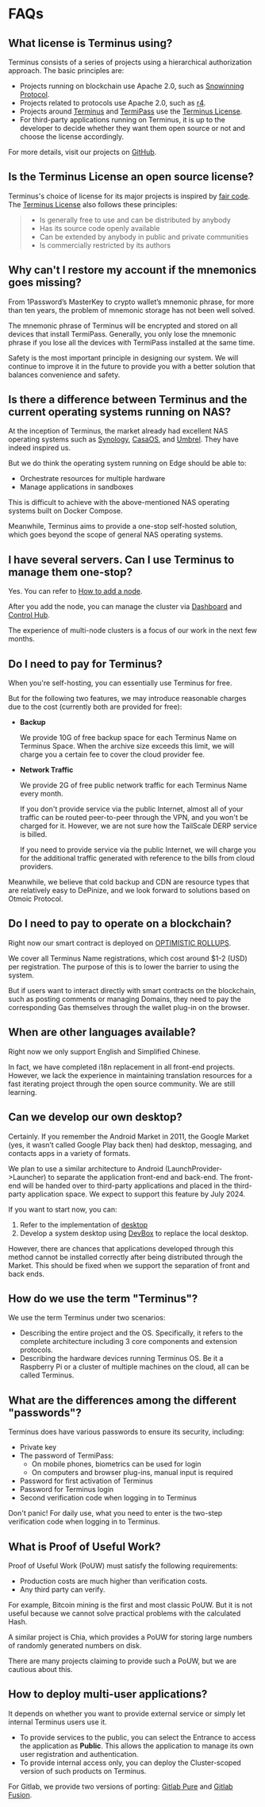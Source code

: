 # FAQs

## What license is Terminus using?

Terminus consists of a series of projects using a hierarchical authorization approach. The basic principles are:

- Projects running on blockchain use Apache 2.0, such as [Snowinning Protocol](https://github.com/beclab/terminusdid-contract-system).
- Projects related to protocols use Apache 2.0, such as [r4](https://github.com/beclab/r4).
- Projects around [Terminus](https://github.com/beclab/terminus) and [TermiPass](https://github.com/beclab/TermiPass) use the [Terminus License](https://github.com/beclab/terminus?tab=License-1-ov-file).
- For third-party applications running on Terminus, it is up to the developer to decide whether they want them open source or not and choose the license accordingly.

For more details, visit our projects on [GitHub](https://github.com/beclab).

## Is the Terminus License an open source license?

Terminus's choice of license for its major projects is inspired by [fair code](https://faircode.io/). The [Terminus License](https://github.com/beclab/Terminus/blob/main/LICENSE.md) also follows these principles:

> - Is generally free to use and can be distributed by anybody
> - Has its source code openly available
> - Can be extended by anybody in public and private communities
> - Is commercially restricted by its authors

## Why can't I restore my account if the mnemonics goes missing?

From 1Password’s MasterKey to crypto wallet’s mnemonic phrase, for more than ten years, the problem of mnemonic storage has not been well solved.

The mnemonic phrase of Terminus will be encrypted and stored on all devices that install TermiPass. Generally, you only lose the mnemonic phrase if you lose all the devices with TermiPass installed at the same time.

Safety is the most important principle in designing our system. We will continue to improve it in the future to provide you with a better solution that balances convenience and safety.

## Is there a difference between Terminus and the current operating systems running on NAS?

At the inception of Terminus, the market already had excellent NAS operating systems such as [Synology](https://www.synology.com/en-global/dsm/packages), [CasaOS](https://github.com/IceWhaleTech/CasaOS), and [Umbrel](https://github.com/getumbrel/umbrel). They have indeed inspired us.

But we do think the operating system running on Edge should be able to:

- Orchestrate resources for multiple hardware
- Manage applications in sandboxes

This is difficult to achieve with the above-mentioned NAS operating systems built on Docker Compose.

Meanwhile, Terminus aims to provide a one-stop self-hosted solution, which goes beyond the scope of general NAS operating systems.

## I have several servers. Can I use Terminus to manage them one-stop?

Yes. You can refer to [How to add a node](../../developer/develop/advanced/cli#add-a-terminus-node-locally).

After you add the node, you can manage the cluster via [Dashboard](../tasks/resources-usage) and [Control Hub](../tasks/navigate-control-hub).

The experience of multi-node clusters is a focus of our work in the next few months.

## Do I need to pay for Terminus?

When you're self-hosting, you can essentially use Terminus for free.

But for the following two features, we may introduce reasonable charges due to the cost (currently both are provided for free):

- **Backup**

  We provide 10G of free backup space for each Terminus Name on Terminus Space. When the archive size exceeds this limit, we will charge you a certain fee to cover the cloud provider fee.

- **Network Traffic**

  We provide 2G of free public network traffic for each Terminus Name every month.

  If you don't provide service via the public Internet, almost all of your traffic can be routed peer-to-peer through the VPN, and you won't be charged for it. However, we are not sure how the TailScale DERP service is billed.

  If you need to provide service via the public Internet, we will charge you for the additional traffic generated with reference to the bills from cloud providers.

Meanwhile, we believe that cold backup and CDN are resource types that are relatively easy to DePinize, and we look forward to solutions based on Otmoic Protocol.

## Do I need to pay to operate on a blockchain?

Right now our smart contract is deployed on [OPTIMISTIC ROLLUPS](https://optimism.io/).

We cover all Terminus Name registrations, which cost around $1-2 (USD) per registration. The purpose of this is to lower the barrier to using the system.

But if users want to interact directly with smart contracts on the blockchain, such as posting comments or managing Domains, they need to pay the corresponding Gas themselves through the wallet plug-in on the browser.

## When are other languages available?

Right now we only support English and Simplified Chinese.

In fact, we have completed i18n replacement in all front-end projects. However, we lack the experience in maintaining translation resources for a fast iterating project through the open source community. We are still learning.

## Can we develop our own desktop?

Certainly. If you remember the Android Market in 2011, the Google Market (yes, it wasn’t called Google Play back then) had desktop, messaging, and contacts apps in a variety of formats.

We plan to use a similar architecture to Android (LaunchProvider->Launcher) to separate the application front-end and back-end. The front-end will be handed over to third-party applications and placed in the third-party application space. We expect to support this feature by July 2024.

If you want to start now, you can:

1. Refer to the implementation of [desktop](https://www.transifex.com/)
2. Develop a system desktop using [DevBox](../../developer/contribute/system-app/overview) to replace the local desktop.

However, there are chances that applications developed through this method cannot be installed correctly after being distributed through the Market. This should be fixed when we support the separation of front and back ends.

## How do we use the term "Terminus"?

We use the term Terminus under two scenarios:

- Describing the entire project and the OS. Specifically, it refers to the complete architecture including 3 core components and extension protocols.
- Describing the hardware devices running Terminus OS. Be it a Raspberry Pi or a cluster of multiple machines on the cloud, all can be called Terminus.


## What are the differences among the different "passwords"?

Terminus does have various passwords to ensure its security, including:

- Private key
- The password of TermiPass:
    - On mobile phones, biometrics can be used for login
    - On computers and browser plug-ins, manual input is required
- Password for first activation of Terminus
- Password for Terminus login
- Second verification code when logging in to Terminus

Don't panic! For daily use, what you need to enter is the two-step verification code when logging in to Terminus.

## What is Proof of Useful Work?

Proof of Useful Work (PoUW) must satisfy the following requirements:

- Production costs are much higher than verification costs.
- Any third party can verify.

For example, Bitcoin mining is the first and most classic PoUW. But it is not useful because we cannot solve practical problems with the calculated Hash.

A similar project is Chia, which provides a PoUW for storing large numbers of randomly generated numbers on disk.

There are many projects claiming to provide such a PoUW, but we are cautious about this.

## How to deploy multi-user applications?

It depends on whether you want to provide external service or simply let internal Terminus users use it.

- To provide services to the public, you can select the Entrance to access the application as **Public**. This allows the application to manage its own user registration and authentication.
- To provide internal access only, you can deploy the Cluster-scoped version of such products on Terminus.

For Gitlab, we provide two versions of porting: [Gitlab Pure](https://github.com/beclab/apps/tree/main/gitlabpure) and [Gitlab Fusion](https://github.com/RLovelett/gitlab-fusion).

